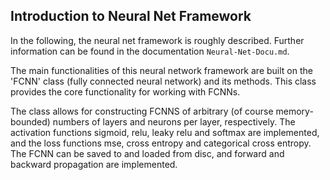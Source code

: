 ## Introduction to Neural Net Framework

In the following, the neural net framework is roughly described. Further information can be found in the documentation `Neural-Net-Docu.md`.

The main functionalities of this neural network framework are built on the 'FCNN' class 
(fully connected neural network) and its methods. This class provides the core functionality for working with FCNNs. 

The class allows for constructing FCNNS of arbitrary (of course memory-bounded) numbers of layers and neurons per layer, respectively. The activation functions sigmoid, relu, leaky relu and softmax are implemented, and the loss functions mse, cross entropy and categorical cross entropy. The FCNN can be saved to and loaded from disc, and forward and backward propagation are implemented. 
